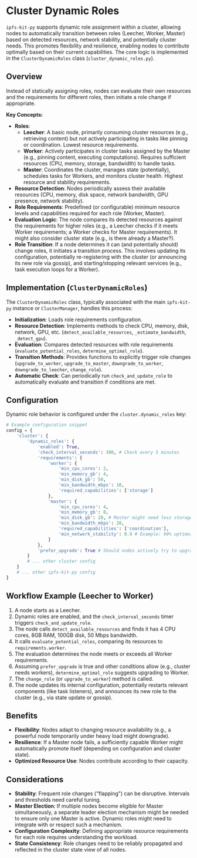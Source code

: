 # Cluster Dynamic Roles

`ipfs-kit-py` supports dynamic role assignment within a cluster, allowing nodes to automatically transition between roles (Leecher, Worker, Master) based on detected resources, network stability, and potentially cluster needs. This promotes flexibility and resilience, enabling nodes to contribute optimally based on their current capabilities. The core logic is implemented in the `ClusterDynamicRoles` class (`cluster_dynamic_roles.py`).

## Overview

Instead of statically assigning roles, nodes can evaluate their own resources and the requirements for different roles, then initiate a role change if appropriate.

**Key Concepts:**

*   **Roles**:
    *   **Leecher**: A basic node, primarily consuming cluster resources (e.g., retrieving content) but not actively participating in tasks like pinning or coordination. Lowest resource requirements.
    *   **Worker**: Actively participates in cluster tasks assigned by the Master (e.g., pinning content, executing computations). Requires sufficient resources (CPU, memory, storage, bandwidth) to handle tasks.
    *   **Master**: Coordinates the cluster, manages state (potentially), schedules tasks for Workers, and monitors cluster health. Highest resource and stability requirements.
*   **Resource Detection**: Nodes periodically assess their available resources (CPU, memory, disk space, network bandwidth, GPU presence, network stability).
*   **Role Requirements**: Predefined (or configurable) minimum resource levels and capabilities required for each role (Worker, Master).
*   **Evaluation Logic**: The node compares its detected resources against the requirements for higher roles (e.g., a Leecher checks if it meets Worker requirements; a Worker checks for Master requirements). It might also consider cluster state (e.g., is there already a Master?).
*   **Role Transition**: If a node determines it can (and potentially should) change roles, it initiates a transition process. This involves updating its configuration, potentially re-registering with the cluster (or announcing its new role via gossip), and starting/stopping relevant services (e.g., task execution loops for a Worker).

## Implementation (`ClusterDynamicRoles`)

The `ClusterDynamicRoles` class, typically associated with the main `ipfs-kit-py` instance or `ClusterManager`, handles this process:

*   **Initialization**: Loads role requirements configuration.
*   **Resource Detection**: Implements methods to check CPU, memory, disk, network, GPU, etc. (`detect_available_resources`, `_estimate_bandwidth`, `_detect_gpu`).
*   **Evaluation**: Compares detected resources with role requirements (`evaluate_potential_roles`, `determine_optimal_role`).
*   **Transition Methods**: Provides functions to explicitly trigger role changes (`upgrade_to_worker`, `upgrade_to_master`, `downgrade_to_worker`, `downgrade_to_leecher`, `change_role`).
*   **Automatic Check**: Can periodically run `check_and_update_role` to automatically evaluate and transition if conditions are met.

## Configuration

Dynamic role behavior is configured under the `cluster.dynamic_roles` key:

```python
# Example configuration snippet
config = {
    'cluster': {
        'dynamic_roles': {
            'enabled': True,
            'check_interval_seconds': 300, # Check every 5 minutes
            'requirements': {
                'worker': {
                    'min_cpu_cores': 2,
                    'min_memory_gb': 4,
                    'min_disk_gb': 50,
                    'min_bandwidth_mbps': 10,
                    'required_capabilities': ['storage']
                },
                'master': {
                    'min_cpu_cores': 4,
                    'min_memory_gb': 8,
                    'min_disk_gb': 20, # Master might need less storage than worker
                    'min_bandwidth_mbps': 20,
                    'required_capabilities': ['coordination'],
                    'min_network_stability': 0.9 # Example: 90% uptime/reachability
                }
            },
            'prefer_upgrade': True # Should nodes actively try to upgrade if possible?
        }
        # ... other cluster config
    }
    # ... other ipfs-kit-py config
}
```

## Workflow Example (Leecher to Worker)

1.  A node starts as a Leecher.
2.  Dynamic roles are enabled, and the `check_interval_seconds` timer triggers `check_and_update_role`.
3.  The node calls `detect_available_resources` and finds it has 4 CPU cores, 8GB RAM, 100GB disk, 50 Mbps bandwidth.
4.  It calls `evaluate_potential_roles`, comparing its resources to `requirements.worker`.
5.  The evaluation determines the node meets or exceeds all Worker requirements.
6.  Assuming `prefer_upgrade` is true and other conditions allow (e.g., cluster needs workers), `determine_optimal_role` suggests upgrading to Worker.
7.  The `change_role` (or `upgrade_to_worker`) method is called.
8.  The node updates its internal configuration, potentially restarts relevant components (like task listeners), and announces its new role to the cluster (e.g., via state update or gossip).

## Benefits

*   **Flexibility**: Nodes adapt to changing resource availability (e.g., a powerful node temporarily under heavy load might downgrade).
*   **Resilience**: If a Master node fails, a sufficiently capable Worker might automatically promote itself (depending on configuration and cluster state).
*   **Optimized Resource Use**: Nodes contribute according to their capacity.

## Considerations

*   **Stability**: Frequent role changes ("flapping") can be disruptive. Intervals and thresholds need careful tuning.
*   **Master Election**: If multiple nodes become eligible for Master simultaneously, a separate leader election mechanism might be needed to ensure only one Master is active. Dynamic roles might need to integrate with or respect such a mechanism.
*   **Configuration Complexity**: Defining appropriate resource requirements for each role requires understanding the workload.
*   **State Consistency**: Role changes need to be reliably propagated and reflected in the cluster state view of all nodes.
